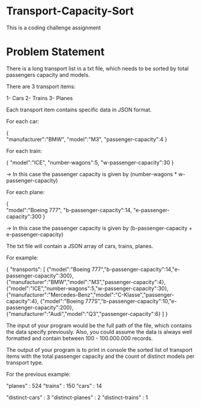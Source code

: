 # Transport-Capacity-Sort
This is a coding challenge assignment

# Problem Statement
There is a long transport list in a txt file, which needs to be sorted by total passengers capacity and models. 

There are 3 transport items:

1- Cars
2- Trains
3- Planes

Each transport item contains specific data in JSON format.

For each car:

{  
	"manufacturer":"BMW",
	"model":"M3",
	"passenger-capacity":4
}

For each train: 

{ 
	"model":"ICE",
	"number-wagons":5,
	"w-passenger-capacity":30
}

-> In this case the passenger capacity is given by (number-wagons * w-passenger-capacity)

For each plane:

{  
    "model":"Boeing 777",
	"b-passenger-capacity":14,
	"e-passenger-capacity":300
}

-> In this case the passenger capacity is given by (b-passenger-capacity + e-passenger-capacity)

The txt file will contain a JSON array of cars, trains, planes. 

For example:

{
	"transports": [
		{"model":"Boeing 777","b-passenger-capacity":14,"e-passenger-capacity":300},
		{"manufacturer":"BMW","model":"M3","passenger-capacity":4},
		{"model":"ICE","number-wagons":5,"w-passenger-capacity":30},
		{"manufacturer":"Mercedes-Benz","model":"C-Klasse","passenger-capacity":4},
		{"model":"Boeing 777S","b-passenger-capacity":10,"e-passenger-capacity":200},
		{"manufacturer":"Audi","model":"Q3","passenger-capacity":6}
	]
}

The input of your program would be the full path of the file, which contains the data specify previously. Also, you could assume the data is always well formatted and contain between 100 - 100.000.000 records.

The output of your program is to print in console the sorted list of transport items with the total passenger capacity and the count of distinct models per transport type. 

For the previous example:

"planes" : 524
"trains" : 150
"cars" : 14

"distinct-cars" : 3
"distinct-planes" : 2
"distinct-trains" : 1
